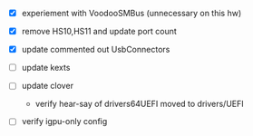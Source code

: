 - [x] experiement with VoodooSMBus (unnecessary on this hw)
- [x] remove HS10,HS11 and update port count
- [x] update commented out UsbConnectors
- [ ] update kexts
- [ ] update clover
  * verify hear-say of drivers64UEFI moved to drivers/UEFI
- [ ] verify igpu-only config

